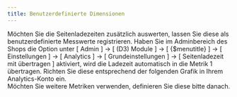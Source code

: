 ```yaml
---
title: Benutzerdefinierte Dimensionen
---
```


Möchten Sie die Seitenladezeiten zusätzlich auswerten, lassen Sie diese als benutzerdefinierte Messwerte registrieren.  Haben Sie im Adminbereich des Shops die Option unter 
[ Admin ] -> [ (D3) Module ] -> [ {$menutitle} ] -> [ Einstellungen ] -> [ Analytics ] -> [ Grundeinstellungen ] -> [ Seitenladezeit mit übertragen ]
aktiviert, wird die Ladezeit automatisch in die Metrik 1 übertragen. 
Richten Sie diese entsprechend der folgenden Grafik in Ihrem Analytics-Konto ein.  
Möchten Sie weitere Metriken verwenden, definieren Sie diese bitte danach.